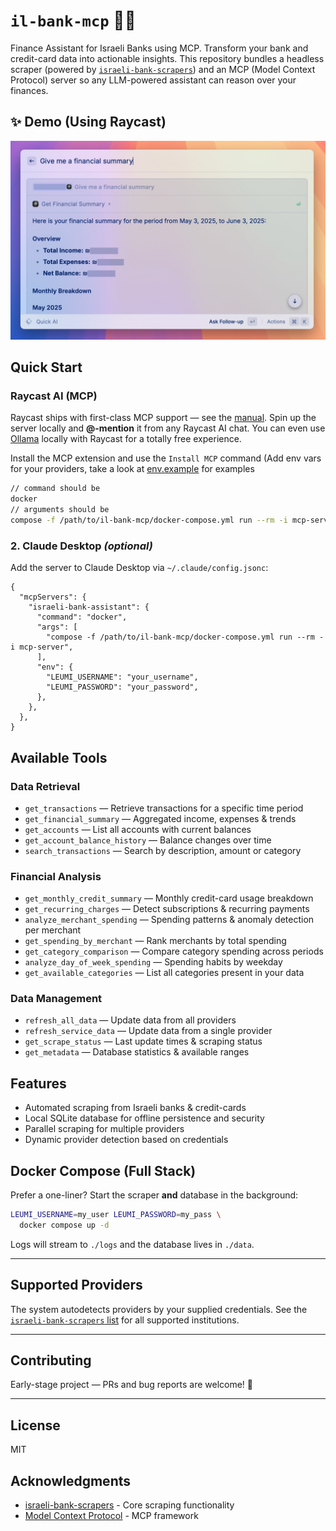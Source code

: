 # `il-bank-mcp` 🐷💸

Finance Assistant for Israeli Banks using MCP. Transform your bank and credit-card data into actionable insights. This repository bundles a headless scraper (powered by [`israeli-bank-scrapers`](https://github.com/eshaham/israeli-bank-scrapers)) and an MCP (Model Context Protocol) server so any LLM-powered assistant can reason over your finances.

## ✨ Demo (Using Raycast)

![Raycast MCP Server running](https://raw.githubusercontent.com/glekner/il-bank-mcp/refs/heads/master/public/raycast-examples/summary.jpeg)

## Quick Start

### Raycast AI (MCP)

Raycast ships with first-class MCP support — see the [manual](https://manual.raycast.com/ai). Spin up the server locally and **@-mention** it from any Raycast AI chat.
You can even use [Ollama](https://ollama.com/) locally with Raycast for a totally free experience.

Install the MCP extension and use the `Install MCP` command (Add env vars for your providers, take a look at [env.example](https://github.com/glekner/il-bank-mcp/blob/master/env.example) for examples

```bash
// command should be
docker
// arguments should be
compose -f /path/to/il-bank-mcp/docker-compose.yml run --rm -i mcp-server
```

### 2. Claude Desktop _(optional)_

Add the server to Claude Desktop via `~/.claude/config.jsonc`:

```jsonc
{
  "mcpServers": {
    "israeli-bank-assistant": {
      "command": "docker",
      "args": [
        "compose -f /path/to/il-bank-mcp/docker-compose.yml run --rm -i mcp-server",
      ],
      "env": {
        "LEUMI_USERNAME": "your_username",
        "LEUMI_PASSWORD": "your_password",
      },
    },
  },
}
```

## Available Tools

### Data Retrieval

- `get_transactions` — Retrieve transactions for a specific time period
- `get_financial_summary` — Aggregated income, expenses & trends
- `get_accounts` — List all accounts with current balances
- `get_account_balance_history` — Balance changes over time
- `search_transactions` — Search by description, amount or category

### Financial Analysis

- `get_monthly_credit_summary` — Monthly credit-card usage breakdown
- `get_recurring_charges` — Detect subscriptions & recurring payments
- `analyze_merchant_spending` — Spending patterns & anomaly detection per merchant
- `get_spending_by_merchant` — Rank merchants by total spending
- `get_category_comparison` — Compare category spending across periods
- `analyze_day_of_week_spending` — Spending habits by weekday
- `get_available_categories` — List all categories present in your data

### Data Management

- `refresh_all_data` — Update data from all providers
- `refresh_service_data` — Update data from a single provider
- `get_scrape_status` — Last update times & scraping status
- `get_metadata` — Database statistics & available ranges

## Features

- Automated scraping from Israeli banks & credit-cards
- Local SQLite database for offline persistence and security
- Parallel scraping for multiple providers
- Dynamic provider detection based on credentials

## Docker Compose (Full Stack)

Prefer a one-liner? Start the scraper **and** database in the background:

```bash
LEUMI_USERNAME=my_user LEUMI_PASSWORD=my_pass \
  docker compose up -d
```

Logs will stream to `./logs` and the database lives in `./data`.

---

## Supported Providers

The system autodetects providers by your supplied credentials. See the [`israeli-bank-scrapers` list](https://github.com/eshaham/israeli-bank-scrapers#whats-here) for all supported institutions.

---

## Contributing

Early-stage project — PRs and bug reports are welcome! 🙏

---

## License

MIT

## Acknowledgments

- [israeli-bank-scrapers](https://github.com/eshaham/israeli-bank-scrapers) - Core scraping functionality
- [Model Context Protocol](https://modelcontextprotocol.io/) - MCP framework
